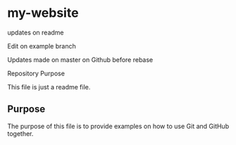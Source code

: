 # my-website

updates on readme

Edit on example branch 

Updates made on master on Github before rebase

Repository Purpose

This file is just a readme file.

## Purpose

The purpose of this file is to provide examples
on how to use Git and GitHub together.